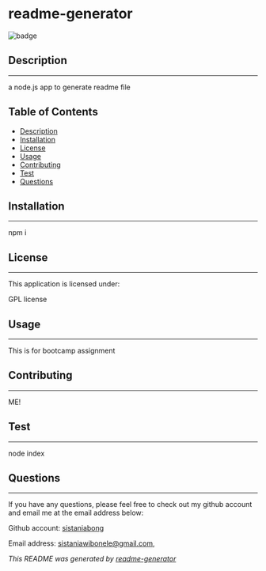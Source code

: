 # readme-generator

  ![badge](https://img.shields.io/badge/license-GPL-brightgreen)

  
  ## Description
  --------------
  a node.js app to generate readme file
  
  ## Table of Contents
  
  - [Description](#Description)
  - [Installation](#Installation)
  - [License](#License)
  - [Usage](#Usage)
  - [Contributing](#Contributing)
  - [Test](#Test)
  - [Questions](#questions)
  
  
  ## Installation
  ---
  npm i

  
  ## License
  ---
  This application is licensed under:

  GPL license
  
  ## Usage
  ---
  This is for bootcamp assignment
  
  ## Contributing
  ---
  ME!
  
  ## Test
  ---
  node index  
  
  
  ## Questions
  ---
  If you have any questions, please feel free to check out my github account and email me at the email address below:
  
  Github account: [sistaniabong](https://github.com/sistaniabong)
  
  Email address: sistaniawibonele@gmail.com,

  _This README was generated by [readme-generator](https://github.com/sistaniabong/readme-generator)_

